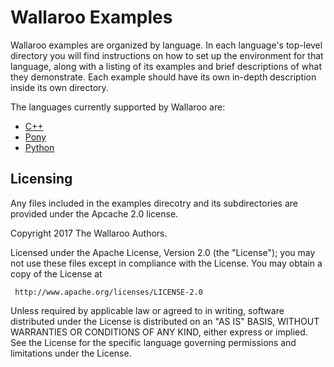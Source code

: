 # Wallaroo Examples

Wallaroo examples are organized by language. In each language's top-level directory you will find instructions on how to set up the environment for that language, along with a listing of its examples and brief descriptions of what they demonstrate. Each example should have its own in-depth description inside its own directory.

The languages currently supported by Wallaroo are:
- [C++](cpp/)
- [Pony](pony/)
- [Python](python/)

## Licensing

Any files included in the examples direcotry and its subdirectories are provided under the Apcache 2.0 license.

Copyright 2017 The Wallaroo Authors.

 Licensed under the Apache License, Version 2.0 (the "License");
 you may not use these files except in compliance with the License.
 You may obtain a copy of the License at

     http://www.apache.org/licenses/LICENSE-2.0

 Unless required by applicable law or agreed to in writing, software
 distributed under the License is distributed on an "AS IS" BASIS,
 WITHOUT WARRANTIES OR CONDITIONS OF ANY KIND, either express or
 implied. See the License for the specific language governing
 permissions and limitations under the License.
